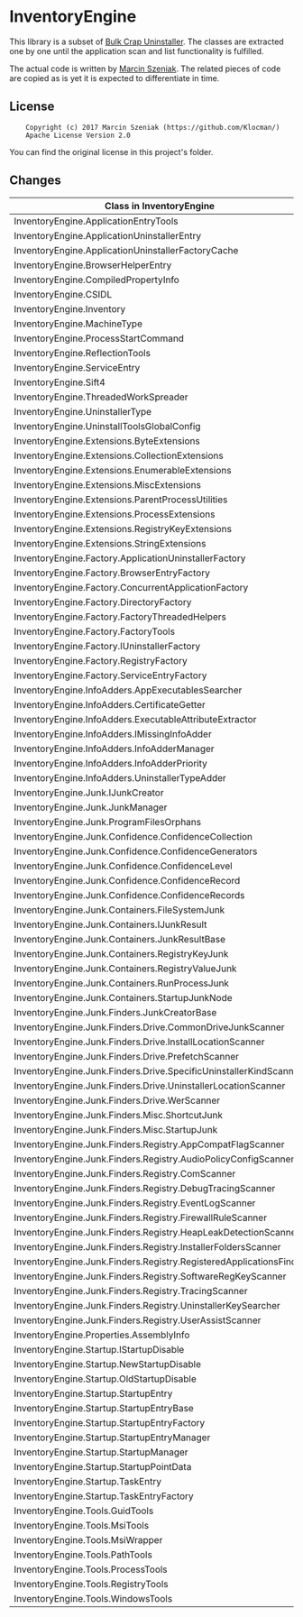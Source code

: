# InventoryEngine

This library is a subset of [Bulk Crap Uninstaller](https://github.com/Klocman/Bulk-Crap-Uninstaller). The classes are extracted one by one until the application scan and list functionality is fulfilled.

The actual code is written by [Marcin Szeniak](https://github.com/Klocman). The related pieces of code are copied as is yet it is expected to differentiate in time.


## License
```
    Copyright (c) 2017 Marcin Szeniak (https://github.com/Klocman/)
    Apache License Version 2.0
```

You can find the original license in this project's folder.

## Changes

| Class in InventoryEngine | Original | Remarks |
|--------------------------|----------|---------|
| InventoryEngine.ApplicationEntryTools | XXX.ApplicationEntryTools | |
| InventoryEngine.ApplicationUninstallerEntry | XXX.ApplicationUninstallerEntry | |
| InventoryEngine.ApplicationUninstallerFactoryCache | XXX.ApplicationUninstallerFactoryCache | |
| InventoryEngine.BrowserHelperEntry | XXX.BrowserHelperEntry | |
| InventoryEngine.CompiledPropertyInfo | XXX.CompiledPropertyInfo | |
| InventoryEngine.CSIDL | XXX.CSIDL | |
| InventoryEngine.Inventory | XXX.Inventory | |
| InventoryEngine.MachineType | XXX.MachineType | |
| InventoryEngine.ProcessStartCommand | XXX.ProcessStartCommand | |
| InventoryEngine.ReflectionTools | XXX.ReflectionTools | |
| InventoryEngine.ServiceEntry | XXX.ServiceEntry | |
| InventoryEngine.Sift4 | XXX.Sift4 | |
| InventoryEngine.ThreadedWorkSpreader | XXX.ThreadedWorkSpreader | |
| InventoryEngine.UninstallerType | XXX.UninstallerType | |
| InventoryEngine.UninstallToolsGlobalConfig | XXX.UninstallToolsGlobalConfig | |
| InventoryEngine.Extensions.ByteExtensions | XXX.Extensions.ByteExtensions | |
| InventoryEngine.Extensions.CollectionExtensions | XXX.Extensions.CollectionExtensions | |
| InventoryEngine.Extensions.EnumerableExtensions | XXX.Extensions.EnumerableExtensions | |
| InventoryEngine.Extensions.MiscExtensions | XXX.Extensions.MiscExtensions | |
| InventoryEngine.Extensions.ParentProcessUtilities | XXX.Extensions.ParentProcessUtilities | |
| InventoryEngine.Extensions.ProcessExtensions | XXX.Extensions.ProcessExtensions | |
| InventoryEngine.Extensions.RegistryKeyExtensions | XXX.Extensions.RegistryKeyExtensions | |
| InventoryEngine.Extensions.StringExtensions | XXX.Extensions.StringExtensions | |
| InventoryEngine.Factory.ApplicationUninstallerFactory | XXX.Factory.ApplicationUninstallerFactory | |
| InventoryEngine.Factory.BrowserEntryFactory | XXX.Factory.BrowserEntryFactory | |
| InventoryEngine.Factory.ConcurrentApplicationFactory | XXX.Factory.ConcurrentApplicationFactory | |
| InventoryEngine.Factory.DirectoryFactory | XXX.Factory.DirectoryFactory | |
| InventoryEngine.Factory.FactoryThreadedHelpers | XXX.Factory.FactoryThreadedHelpers | |
| InventoryEngine.Factory.FactoryTools | XXX.Factory.FactoryTools | |
| InventoryEngine.Factory.IUninstallerFactory | XXX.Factory.IUninstallerFactory | |
| InventoryEngine.Factory.RegistryFactory | XXX.Factory.RegistryFactory | |
| InventoryEngine.Factory.ServiceEntryFactory | XXX.Factory.ServiceEntryFactory | |
| InventoryEngine.InfoAdders.AppExecutablesSearcher | XXX.InfoAdders.AppExecutablesSearcher | |
| InventoryEngine.InfoAdders.CertificateGetter | XXX.InfoAdders.CertificateGetter | |
| InventoryEngine.InfoAdders.ExecutableAttributeExtractor | XXX.InfoAdders.ExecutableAttributeExtractor | |
| InventoryEngine.InfoAdders.IMissingInfoAdder | XXX.InfoAdders.IMissingInfoAdder | |
| InventoryEngine.InfoAdders.InfoAdderManager | XXX.InfoAdders.InfoAdderManager | |
| InventoryEngine.InfoAdders.InfoAdderPriority | XXX.InfoAdders.InfoAdderPriority | |
| InventoryEngine.InfoAdders.UninstallerTypeAdder | XXX.InfoAdders.UninstallerTypeAdder | |
| InventoryEngine.Junk.IJunkCreator | XXX.Junk.IJunkCreator | |
| InventoryEngine.Junk.JunkManager | XXX.Junk.JunkManager | |
| InventoryEngine.Junk.ProgramFilesOrphans | XXX.Junk.ProgramFilesOrphans | |
| InventoryEngine.Junk.Confidence.ConfidenceCollection | XXX.Junk.Confidence.ConfidenceCollection | |
| InventoryEngine.Junk.Confidence.ConfidenceGenerators | XXX.Junk.Confidence.ConfidenceGenerators | |
| InventoryEngine.Junk.Confidence.ConfidenceLevel | XXX.Junk.Confidence.ConfidenceLevel | |
| InventoryEngine.Junk.Confidence.ConfidenceRecord | XXX.Junk.Confidence.ConfidenceRecord | |
| InventoryEngine.Junk.Confidence.ConfidenceRecords | XXX.Junk.Confidence.ConfidenceRecords | |
| InventoryEngine.Junk.Containers.FileSystemJunk | XXX.Junk.Containers.FileSystemJunk | |
| InventoryEngine.Junk.Containers.IJunkResult | XXX.Junk.Containers.IJunkResult | |
| InventoryEngine.Junk.Containers.JunkResultBase | XXX.Junk.Containers.JunkResultBase | |
| InventoryEngine.Junk.Containers.RegistryKeyJunk | XXX.Junk.Containers.RegistryKeyJunk | |
| InventoryEngine.Junk.Containers.RegistryValueJunk | XXX.Junk.Containers.RegistryValueJunk | |
| InventoryEngine.Junk.Containers.RunProcessJunk | XXX.Junk.Containers.RunProcessJunk | |
| InventoryEngine.Junk.Containers.StartupJunkNode | XXX.Junk.Containers.StartupJunkNode | |
| InventoryEngine.Junk.Finders.JunkCreatorBase | XXX.Junk.Finders.JunkCreatorBase | |
| InventoryEngine.Junk.Finders.Drive.CommonDriveJunkScanner | XXX.Junk.Finders.Drive.CommonDriveJunkScanner | |
| InventoryEngine.Junk.Finders.Drive.InstallLocationScanner | XXX.Junk.Finders.Drive.InstallLocationScanner | |
| InventoryEngine.Junk.Finders.Drive.PrefetchScanner | XXX.Junk.Finders.Drive.PrefetchScanner | |
| InventoryEngine.Junk.Finders.Drive.SpecificUninstallerKindScanner | XXX.Junk.Finders.Drive.SpecificUninstallerKindScanner | |
| InventoryEngine.Junk.Finders.Drive.UninstallerLocationScanner | XXX.Junk.Finders.Drive.UninstallerLocationScanner | |
| InventoryEngine.Junk.Finders.Drive.WerScanner | XXX.Junk.Finders.Drive.WerScanner | |
| InventoryEngine.Junk.Finders.Misc.ShortcutJunk | XXX.Junk.Finders.Misc.ShortcutJunk | |
| InventoryEngine.Junk.Finders.Misc.StartupJunk | XXX.Junk.Finders.Misc.StartupJunk | |
| InventoryEngine.Junk.Finders.Registry.AppCompatFlagScanner | XXX.Junk.Finders.Registry.AppCompatFlagScanner | |
| InventoryEngine.Junk.Finders.Registry.AudioPolicyConfigScanner | XXX.Junk.Finders.Registry.AudioPolicyConfigScanner | |
| InventoryEngine.Junk.Finders.Registry.ComScanner | XXX.Junk.Finders.Registry.ComScanner | |
| InventoryEngine.Junk.Finders.Registry.DebugTracingScanner | XXX.Junk.Finders.Registry.DebugTracingScanner | |
| InventoryEngine.Junk.Finders.Registry.EventLogScanner | XXX.Junk.Finders.Registry.EventLogScanner | |
| InventoryEngine.Junk.Finders.Registry.FirewallRuleScanner | XXX.Junk.Finders.Registry.FirewallRuleScanner | |
| InventoryEngine.Junk.Finders.Registry.HeapLeakDetectionScanner | XXX.Junk.Finders.Registry.HeapLeakDetectionScanner | |
| InventoryEngine.Junk.Finders.Registry.InstallerFoldersScanner | XXX.Junk.Finders.Registry.InstallerFoldersScanner | |
| InventoryEngine.Junk.Finders.Registry.RegisteredApplicationsFinder | XXX.Junk.Finders.Registry.RegisteredApplicationsFinder | |
| InventoryEngine.Junk.Finders.Registry.SoftwareRegKeyScanner | XXX.Junk.Finders.Registry.SoftwareRegKeyScanner | |
| InventoryEngine.Junk.Finders.Registry.TracingScanner | XXX.Junk.Finders.Registry.TracingScanner | |
| InventoryEngine.Junk.Finders.Registry.UninstallerKeySearcher | XXX.Junk.Finders.Registry.UninstallerKeySearcher | |
| InventoryEngine.Junk.Finders.Registry.UserAssistScanner | XXX.Junk.Finders.Registry.UserAssistScanner | |
| InventoryEngine.Properties.AssemblyInfo | XXX.Properties.AssemblyInfo | |
| InventoryEngine.Startup.IStartupDisable | XXX.Startup.IStartupDisable | |
| InventoryEngine.Startup.NewStartupDisable | XXX.Startup.NewStartupDisable | |
| InventoryEngine.Startup.OldStartupDisable | XXX.Startup.OldStartupDisable | |
| InventoryEngine.Startup.StartupEntry | XXX.Startup.StartupEntry | |
| InventoryEngine.Startup.StartupEntryBase | XXX.Startup.StartupEntryBase | |
| InventoryEngine.Startup.StartupEntryFactory | XXX.Startup.StartupEntryFactory | |
| InventoryEngine.Startup.StartupEntryManager | XXX.Startup.StartupEntryManager | |
| InventoryEngine.Startup.StartupManager | XXX.Startup.StartupManager | |
| InventoryEngine.Startup.StartupPointData | XXX.Startup.StartupPointData | |
| InventoryEngine.Startup.TaskEntry | XXX.Startup.TaskEntry | |
| InventoryEngine.Startup.TaskEntryFactory | XXX.Startup.TaskEntryFactory | |
| InventoryEngine.Tools.GuidTools | XXX.Tools.GuidTools | |
| InventoryEngine.Tools.MsiTools | XXX.Tools.MsiTools | |
| InventoryEngine.Tools.MsiWrapper | XXX.Tools.MsiWrapper | |
| InventoryEngine.Tools.PathTools | XXX.Tools.PathTools | |
| InventoryEngine.Tools.ProcessTools | XXX.Tools.ProcessTools | |
| InventoryEngine.Tools.RegistryTools | XXX.Tools.RegistryTools | |
| InventoryEngine.Tools.WindowsTools | XXX.Tools.WindowsTools | |